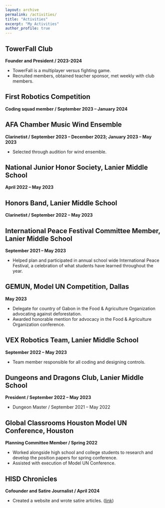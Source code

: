 ```yaml
---
layout: archive
permalink: /activities/
title: "Activities"
excerpt: "My Activities"
author_profile: true 
---
```


## TowerFall Club
**Founder and President / 2023-2024**
- TowerFall is a multiplayer versus fighting game.
- Recruited members, obtained teacher sponsor, met weekly with club members.

## First Robotics Competition
**Coding squad member / September 2023 – January 2024**

## AFA Chamber Music Wind Ensemble
**Clarinetist / September 2023 – December 2023; January 2023 – May 2023**
- Selected through audition for wind ensemble.

## National Junior Honor Society, Lanier Middle School
**April 2022 – May 2023**

## Honors Band, Lanier Middle School
**Clarinetist / September 2022 – May 2023**

## International Peace Festival Committee Member, Lanier Middle School
**September 2021 – May 2023**
- Helped plan and participated in annual school wide International Peace Festival, a celebration of what students have learned throughout the year.

## GEMUN, Model UN Competition, Dallas
**May 2023**
- Delegate for country of Gabon in the Food & Agriculture Organization advocating against deforestation.
- Awarded honorable mention for advocacy in the Food & Agriculture Organization conference.

## VEX Robotics Team, Lanier Middle School
**September 2022 – May 2023**
- Team member responsible for all coding and designing controls.

## Dungeons and Dragons Club, Lanier Middle School
**President / September 2022 – May 2023**
- Dungeon Master / September 2021 – May 2022

## Global Classrooms Houston Model UN Conference, Houston
**Planning Committee Member / Spring 2022**
- Worked alongside high school and college students to research and develop the position papers for spring conference.
- Assisted with execution of Model UN Conference.

## HISD Chronicles
**Cofounder and Satire Journalist / April 2024**
- Created a website and wrote satire articles. ([link](https://s1827317.wixsite.com/the-hisd-chronicles))
